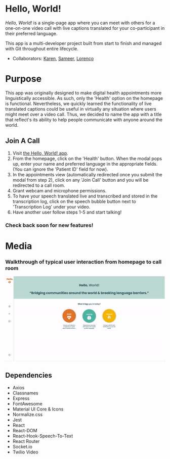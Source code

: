 # Hello, World!

_Hello, World!_ is a single-page app where you can meet with others for a one-on-one video call with live captions translated for your co-participant in their preferred language.

This app is a multi-developer project built from start to finish and managed with Git throughout entire lifecycle.
  - Collaborators: [Karen](https://github.com/careuno), [Sameer](https://github.com/houseofsam), [Lorenço](https://github.com/ocnerol)

# Purpose

This app was originally designed to make digital health appointments more linguistically accessible. As such, only the 'Health' option on the homepage is functional. Nevertheless, we quickly learned the functionality of live translated captions could be useful in virtually any situation where users might meet over a video call. Thus, we decided to name the app with a title that reflect's its ability to help people communicate with anyone around the world.


##  Join A Call
1. Visit [the Hello, World! app](https://6217d70a7b34ae00b47f490c--gracious-fermat-d56c12.netlify.app/).
2. From the homepage, click on the 'Health' button. When the modal pops up, enter your name and preferred language in the appropriate fields. (You can ignore the 'Patient ID' field for now).
3. In the appointments view (automatically redirected once you submit the modal from step 2), click on any 'Join Call' button and you will be redirected to a call room.
4. Grant webcam and microphone permissions.
5. To have your speech translated live and transcribed and stored in the transcription log, click on the speech bubble button next to 'Transcription Log' under your video. 
6. Have another user follow steps 1-5 and start talking!

### Check back soon for new features!

# Media

### Walkthrough of typical user interaction from homepage to call room
![Walkthrough of the homepage and appointment views](./docs/hello_world_homepage_appointment_views.gif)


## Dependencies

- Axios
- Classnames
- Express
- FontAwesome
- Material UI Core & Icons
- Normalize.css
- Jest
- React
- React-DOM
- React-Hook-Speech-To-Text
- React Router
- Socket.io
- Twilio Video